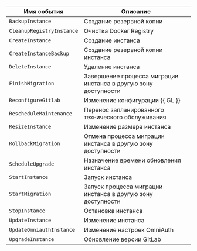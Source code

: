 Имя события | Описание
--- | ---
`BackupInstance` | Создание резервной копии
`CleanupRegistryInstance` | Очистка Docker Registry
`CreateInstance` | Создание инстанса
`CreateInstanceBackup` | Создание резервной копии инстанса
`DeleteInstance` | Удаление инстанса
`FinishMigration` | Завершение процесса миграции инстанса в другую зону доступности
`ReconfigureGitlab` | Изменение конфигурации {{ GL }}
`RescheduleMaintenance` | Перенос запланированного технического обслуживания
`ResizeInstance` | Изменение размера инстанса
`RollbackMigration` | Отмена процесса миграции инстанса в другую зону доступности
`ScheduleUpgrade` | Назначение времени обновления инстанса
`StartInstance` | Запуск инстанса
`StartMigration` | Запуск процесса миграции инстанса в другую зону доступности
`StopInstance` | Остановка инстанса
`UpdateInstance` | Изменение инстанса
`UpdateOmniauthInstance` | Изменение настроек OmniAuth
`UpgradeInstance` | Обновление версии GitLab
